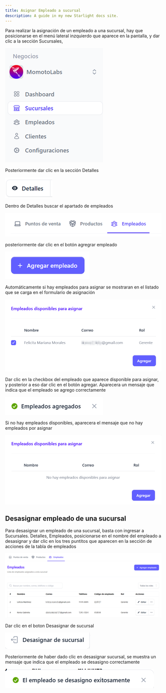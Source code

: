 ```yaml
---
title: Asignar Empleado a sucursal
description: A guide in my new Starlight docs site.
---
```


Para realizar la asignación de un empleado a una sucursal, hay que posicionarse en el menú lateral inzquierdo que aparece en la pantalla, y dar clic a la sección Sucursales, 

![Página de registro](../../../assets/sucursales-menu.png)

Posteriormente dar clic en la sección Detalles

![Página de registro](../../../assets/detalles.png)

Dentro de Detalles buscar el apartado de empleados

![Página de registro](../../../assets/emplea2.png)

posteriormente dar clic en el botón agregrar empleado 

![Página de registro](../../../assets/addemp.png)

Automáticamente si hay empleados para asignar se mostraran en el listado que se carga en el formulario de asignación

![Página de registro](../../../assets/asignarsucu.png)

Dar clic en la checkbox del empleado que aparece disponible para asignar, y posterior a eso dar clic en el botón agregar. Aparecera un mensaje que indica que el empleado se agrego correctamente

![Página de registro](../../../assets/agregados.png)

 Si no hay empleados disponibles, aparecera el mensaje que no hay empleados por asignar 

![Página de registro](../../../assets/asignform.png)

## Desasignar empleado de una sucursal

Para desasignar un empleado de una sucursal, basta con ingresar a Sucursales. Detalles, Empleados, posicionarse en el nombre del empleado a desasignar y dar clic en los tres puntitos que aparecen en la sección de acciones de la tabla de empleados 

![Página de registro](../../../assets/desaempl.png)

Dar clic en el boton Desasignar de sucursal

![Página de registro](../../../assets/desasignar-de-sucursal.png)

Posteriormente de haber dado clic en desasignar sucursal, se muestra un mensaje que indica que el empleado se desasigno correctamente

![Página de registro](../../../assets/desasignar.png)

